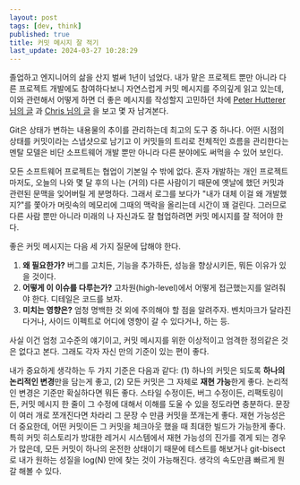 ```yaml
---
layout: post
tags: [dev, think]
published: true
title: 커밋 메시지 잘 적기
last_update: 2024-03-27 10:28:29
---
```


 졸업하고 엔지니어의 삶을 산지 벌써 1년이 넘었다. 내가 맡은 프로젝트 뿐만 아니라 다른 프로젝트 개발에도 참여하다보니 자연스럽게 커밋 메시지를 주의깊게 읽고 있는데, 이와 관련해서 어떻게 하면 더 좋은 메시지를 작성할지 고민하던 차에 [Peter Hutterer 님의 글](http://who-t.blogspot.com/2009/12/on-commit-messages.html) 과 [Chris 님의 글](https://chris.beams.io/posts/git-commit/) 을 보고 몇 자 남겨본다.

 Git은 상태가 변하는 내용물의 추이를 관리하는데 최고의 도구 중 하나다. 어떤 시점의 상태를 커밋이라는 스냅샷으로 남기고 이 커밋들의 트리로 전체적인 흐름을 관리한다는 멘탈 모델은 비단 소프트웨어 개발 뿐만 아니라 다른 분야에도 써먹을 수 있어 보인다.

 모든 소프트웨어 프로젝트는 협업이 기본일 수 밖에 없다. 혼자 개발하는 개인 프로젝트마저도, 오늘의 나와 몇 달 후의 나는 (거의) 다른 사람이기 때문에 옛날에 했던 커밋과 관련된 문맥을 잊어버릴 게 분명하다. 그래서 로그를 보다가 "내가 대체 이걸 왜 개발했지?"를 쫓아가 머릿속의 메모리에 그때의 맥락을 올리는데 시간이 꽤 걸린다. 그러므로 다른 사람 뿐만 아니라 미래의 나 자신과도 잘 협업하려면 커밋 메시지를 잘 적어야 한다.

 좋은 커밋 메시지는 다음 세 가지 질문에 답해야 한다.

 1. **왜 필요한가?** 버그를 고치든, 기능을 추가하든, 성능을 향상시키든, 뭐든 이유가 있을 것이다.
 2. **어떻게 이 이슈를 다루는가?** 고차원(high-level)에서 어떻게 접근했는지를 알려줘야 한다. 디테일은 코드를 보자.
 3. **미치는 영향은?** 엄청 명백한 것 외에 주의해야 할 점을 알려주자. 벤치마크가 달라진다거나, 사이드 이펙트로 어디에 영향이 갈 수 있다거나, 하는 등.

 사실 이건 엄청 고수준의 얘기이고, 커밋 메시지를 위한 이상적이고 엄격한 정의같은 것은 없다고 본다. 그래도 각자 자신 만의 기준이 있는 편이 좋다.

 내가 중요하게 생각하는 두 가지 기준은 다음과 같다: (1) 하나의 커밋은 되도록 **하나의 논리적인 변경**만을 담는게 좋고, (2) 모든 커밋은 그 자체로 **재현 가능**한게 좋다. 논리적인 변경은 기준만 확실하다면 뭐든 좋다. 스타일 수정이든, 버그 수정이든, 리팩토링이든, 커밋 메시지 한 줄이 그 수정에 대해서 이해를 도울 수 있을 정도라면 충분하다. 문장이 여러 개로 쪼개진다면 차라리 그 문장 수 만큼 커밋을 쪼개는게 좋다. 재현 가능성은 더 중요한데, 어떤 커밋이든 그 커밋을 체크아웃 했을 때 최대한 빌드가 가능한게 좋다. 특히 커밋 히스토리가 방대한 레거시 시스템에서 재현 가능성의 진가를 겪게 되는 경우가 많은데, 모든 커밋이 하나의 온전한 상태이기 때문에 테스트를 해보거나 git-bisect로 내가 원하는 성질을 log(N) 만에 찾는 것이 가능해진다. 생각의 속도만큼 빠르게 뭔갈 해볼 수 있다.

